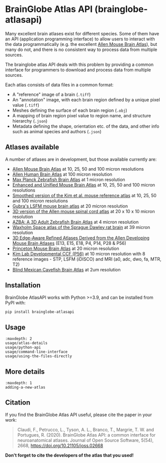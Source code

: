 # BrainGlobe Atlas API (brainglobe-atlasapi)

Many excellent brain atlases exist for different species. Some of them have an API (application programming interface)
to allow users to interact with the data programmatically (e.g. the excellent
[Allen Mouse Brain Atlas](https://portal.brain-map.org)), but many do not, and there is no consistent way to process
data from multiple sources.

The brainglobe atlas API deals with this problem by providing a common interface for programmers to download and process data from multiple sources.

Each atlas consists of data files in a common format:

* A "reference" image of a brain (`.tiff`)
* An "annotation" image, with each brain region defined by a unique pixel value (`.tiff`)
* Meshes defining the surface of each brain region (`.obj`)
* A mapping of brain region pixel value to region name, and structure hierarchy (`.json`)
* Metadata defining the shape, orientation etc. of the data, and other info such as animal species and authors (`.json`)

## Atlases available

A number of atlases are in development, but those available currently are:

* [Allen Mouse Brain Atlas](https://portal.brain-map.org/) at 10, 25, 50 and 100 micron resolutions
* [Allen Human Brain Atlas](https://portal.brain-map.org/) at 100 micron resolution
* [Max Planck Zebrafish Brain Atlas](http://fishatlas.neuro.mpg.de) at 1 micron resolution
* [Enhanced and Unified Mouse Brain Atlas](https://kimlab.io/brain-map/atlas/) at 10, 25, 50 and 100 micron resolutions
* [Smoothed version of the Kim et al. mouse reference atlas](https://doi.org/10.1016/j.celrep.2014.12.014) at 10, 25, 50 and 100 micron resolutions
* [Gubra's LSFM mouse brain atlas](https://doi.org/10.1007/s12021-020-09490-8) at 20 micron resolution
* [3D version of the Allen mouse spinal cord atlas](https://doi.org/10.1016/j.crmeth.2021.100074) at 20 x 10 x 10 micron resolution
* [AZBA: A 3D Adult Zebrafish Brain Atlas]( https://doi.org/10.7554/eLife.69988) at 4 micron resolution
* [Waxholm Space atlas of the Sprague Dawley rat brain](https://doi.org/10.1016/j.neuroimage.2014.04.001) at 39 micron resolution
* [3D Edge-Aware Refined Atlases Derived from the Allen Developing Mouse Brain Atlases](https://doi.org/10.7554/eLife.61408) (E13, E15, E18, P4, P14, P28 & P56)
* [Princeton Mouse Brain Atlas](https://brainmaps.princeton.edu/2020/09/princeton-mouse-brain-atlas-links) at 20 micron resolution
* [Kim Lab Developmental CCF (P56)](https://data.mendeley.com/datasets/2svx788ddf/1) at 10 micron resolution with 8 reference images - STP, LSFM (iDISCO) and MRI (a0, adc, dwo, fa, MTR, T2)
* [Blind Mexican Cavefish Brain Atlas](https://doi.org/10.7554/eLife.80777) at 2um resolution

## Installation

BrainGlobe AtlasAPI works with Python >=3.9, and can be installed from PyPI with:

```bash
pip install brainglobe-atlasapi
```

## Usage

```{toctree}
:maxdepth: 2
usage/atlas-details
usage/python-api
usage/command-line-interface
usage/using-the-files-directly

```

## More details

```{toctree}
:maxdepth: 1
adding-a-new-atlas
```

## Citation

If you find the BrainGlobe Atlas API useful, please cite the paper in your work:

>Claudi, F., Petrucco, L., Tyson, A. L., Branco, T., Margrie, T. W. and Portugues, R. (2020). BrainGlobe Atlas API: a common interface for neuroanatomical atlases. Journal of Open Source Software, 5(54), 2668, <https://doi.org/10.21105/joss.02668>

**Don't forget to cite the developers of the atlas that you used!**
